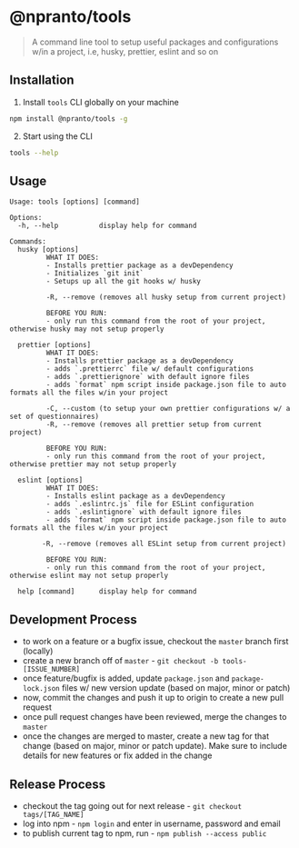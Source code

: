 # @npranto/tools

> A command line tool to setup useful packages and configurations w/in a project, i.e, husky, prettier, eslint and so on

## Installation

1. Install `tools` CLI globally on your machine

```sh
npm install @npranto/tools -g
```

2. Start using the CLI

```sh
tools --help
```

## Usage

```
Usage: tools [options] [command]

Options:
  -h, --help          display help for command

Commands:
  husky [options]
  		 WHAT IT DOES:
  		 - Installs prettier package as a devDependency
  		 - Initializes `git init`
  		 - Setups up all the git hooks w/ husky

  		 -R, --remove (removes all husky setup from current project)

  		 BEFORE YOU RUN:
  		 - only run this command from the root of your project, otherwise husky may not setup properly

  prettier [options]
  		 WHAT IT DOES:
  		 - Installs prettier package as a devDependency
  		 - adds `.prettierrc` file w/ default configurations
  		 - adds `.prettierignore` with default ignore files
  		 - adds `format` npm script inside package.json file to auto formats all the files w/in your project

  		 -C, --custom (to setup your own prettier configurations w/ a set of questionnaires)
  		 -R, --remove (removes all prettier setup from current project)

  		 BEFORE YOU RUN:
  		 - only run this command from the root of your project, otherwise prettier may not setup properly

  eslint [options]
  		 WHAT IT DOES:
  		 - Installs eslint package as a devDependency
  		 - adds `.eslintrc.js` file for ESLint configuration
  		 - adds `.eslintignore` with default ignore files
  		 - adds `format` npm script inside package.json file to auto formats all the files w/in your project

  		-R, --remove (removes all ESLint setup from current project)

  		 BEFORE YOU RUN:
  		 - only run this command from the root of your project, otherwise eslint may not setup properly

  help [command]      display help for command
```

## Development Process
- to work on a feature or a bugfix issue, checkout the `master` branch first (locally)
- create a new branch off of `master` - `git checkout -b tools-[ISSUE_NUMBER]`
- once feature/bugfix is added, update `package.json` and `package-lock.json` files w/ new version update (based on major, minor or patch) 
- now, commit the changes and push it up to origin to create a new pull request
- once pull request changes have been reviewed, merge the changes to `master`
- once the changes are merged to master, create a new tag for that change (based on major, minor or patch update). Make sure to include details for new features or fix added in the change

## Release Process
- checkout the tag going out for next release - `git checkout tags/[TAG_NAME]`
- log into npm - `npm login` and enter in username, password and email
- to publish current tag to npm, run - `npm publish --access public`

